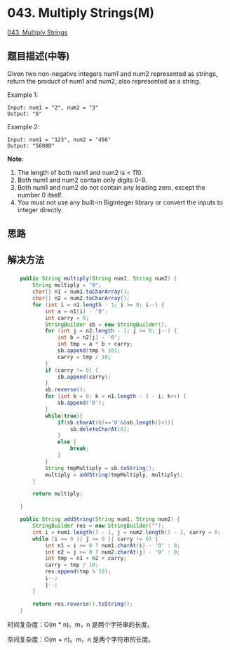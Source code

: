 # 043. Multiply Strings(M)
[043. Multiply Strings](https://leetcode-cn.com/problems/multiply-strings/)

## 题目描述(中等)

Given two non-negative integers num1 and num2 represented as strings, return the product of num1 and num2, also represented as a string.

Example 1:
```
Input: num1 = "2", num2 = "3"
Output: "6"
```
Example 2:
```
Input: num1 = "123", num2 = "456"
Output: "56088"
```
**Note**:
1. The length of both num1 and num2 is < 110.
2. Both num1 and num2 contain only digits 0-9.
3. Both num1 and num2 do not contain any leading zero, except the number 0 itself.
4. You must not use any built-in BigInteger library or convert the inputs to integer directly.


## 思路

## 解决方法

### 

```java
    public String multiply(String num1, String num2) {
        String multiply = "0";
        char[] n1 = num1.toCharArray();
        char[] n2 = num2.toCharArray();
        for (int i = n1.length - 1; i >= 0; i--) {
            int a = n1[i] - '0';
            int carry = 0;
            StringBuilder sb = new StringBuilder();
            for (int j = n2.length - 1; j >= 0; j--) {
                int b = n2[j] - '0';
                int tmp = a * b + carry;
                sb.append(tmp % 10);
                carry = tmp / 10;
            }
            if (carry != 0) {
                sb.append(carry);
            }
            sb.reverse();
            for (int k = 0; k < n1.length - 1 - i; k++) {
                sb.append('0');
            }
            while(true){
                if(sb.charAt(0)=='0'&&sb.length()>1){
                    sb.deleteCharAt(0);
                }
                else {
                    break;
                }
            }
            String tmpMultiply = sb.toString();
            multiply = addString(tmpMultiply, multiply);
        }

        return multiply;

    }

    public String addString(String num1, String num2) {
        StringBuilder res = new StringBuilder("");
        int i = num1.length() - 1, j = num2.length() - 1, carry = 0;
        while (i >= 0 || j >= 0 || carry != 0) {
            int n1 = i >= 0 ? num1.charAt(i) - '0' : 0;
            int n2 = j >= 0 ? num2.charAt(j) - '0' : 0;
            int tmp = n1 + n2 + carry;
            carry = tmp / 10;
            res.append(tmp % 10);
            i--;
            j--;
        }

        return res.reverse().toString();
    }
```

时间复杂度：O(m * n)。m，n 是两个字符串的长度。

空间复杂度：O(m + n)。m，n 是两个字符串的长度。